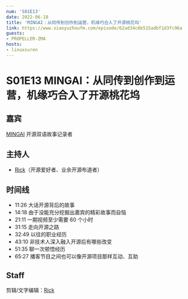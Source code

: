 ```yaml
---
num: 'S01E13'
date: 2022-06-18
title: 'MINGAI：从同传到创作到运营，机缘巧合入了开源桃花坞'
link: https://www.xiaoyuzhoufm.com/episode/62ad34c6b515adbf1d3fc96a
guests:
- PROPELLER-ZMA
hosts:
- linuxsuren
---
```


# S01E13 MINGAI：从同传到创作到运营，机缘巧合入了开源桃花坞


## 嘉宾
[MINGAI](https://twitter.com/ZMA222222) 开源双语故事记录者

## 主持人
* [Rick](https://github.com/linuxsuren)（开源爱好者、业余开源布道者）

## 时间线
* 11:26 大话开源背后的故事
* 14:18 由于没能充分挖掘出嘉宾的精彩故事而自恼
* 21:11 一期视频至少需要 60 个小时
* 31:15 走向开源之路
* 32:49 以往的职业经历
* 43:10 非技术人深入融入开源后有哪些改变
* 51:35 聊一次顿悟经历
* 65:27 播客节目之间也可以像开源项目那样互动、互助

## Staff
剪辑/文字编辑：[Rick](https://github.com/linuxsuren)

